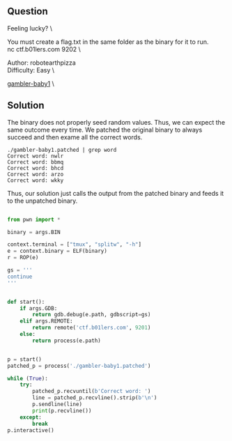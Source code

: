 ## Question 

Feeling lucky? \

You must create a flag.txt in the same folder as the binary for it to run. \
nc ctf.b01lers.com 9202 \

Author: robotearthpizza \
Difficulty: Easy \

[gambler-baby1](gambler-baby1) \

## Solution

The binary does not properly seed random values. Thus, we can expect the same outcome every time. We patched the original binary to always succeed and then exame all the correct words.

```
./gambler-baby1.patched | grep word
Correct word: nwlr
Correct word: bbmq
Correct word: bhcd
Correct word: arzo
Correct word: wkky
```

Thus, our solution just calls the output from the patched binary and feeds it to the unpatched binary.

```python

from pwn import *

binary = args.BIN

context.terminal = ["tmux", "splitw", "-h"]
e = context.binary = ELF(binary)
r = ROP(e)

gs = '''
continue
'''


def start():
    if args.GDB:
        return gdb.debug(e.path, gdbscript=gs)
    elif args.REMOTE:
        return remote('ctf.b01lers.com', 9201)
    else:
        return process(e.path)


p = start()
patched_p = process('./gambler-baby1.patched')

while (True):
    try:
        patched_p.recvuntil(b'Correct word: ')
        line = patched_p.recvline().strip(b'\n')
        p.sendline(line)
        print(p.recvline())
    except:
        break
p.interactive()
```
